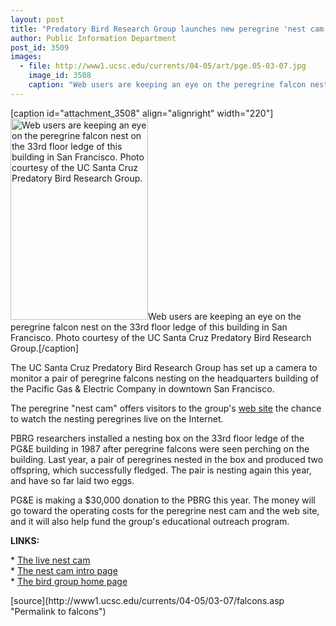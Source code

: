 ```yaml
---
layout: post
title: "Predatory Bird Research Group launches new peregrine 'nest cam'"
author: Public Information Department
post_id: 3509
images:
  - file: http://www1.ucsc.edu/currents/04-05/art/pge.05-03-07.jpg
    image_id: 3508
    caption: "Web users are keeping an eye on the peregrine falcon nest on the 33rd floor ledge of this building in San Francisco. Photo courtesy of the UC Santa Cruz Predatory Bird Research Group."
---
```


[caption id="attachment_3508" align="alignright" width="220"]<a href="http://localhost/mysite/wp-content/uploads/2005/03/pge.05-03-07.jpg"><img class="size-full wp-image-3508" src="http://localhost/mysite/wp-content/uploads/2005/03/pge.05-03-07.jpg" alt="Web users are keeping an eye on the peregrine falcon nest on the 33rd floor ledge of this building in San Francisco. Photo courtesy of the UC Santa Cruz Predatory Bird Research Group." width="220" height="322" /></a>Web users are keeping an eye on the peregrine falcon nest on the 33rd floor ledge of this building in San Francisco. Photo courtesy of the UC Santa Cruz Predatory Bird Research Group.[/caption]
<a name="content" id="content"></a>
<p>
  The UC Santa Cruz Predatory Bird Research Group has set up a camera to monitor a pair of peregrine falcons nesting on the headquarters building of the Pacific Gas &amp; Electric Company in downtown San Francisco.
</p>
<p>
  The peregrine "nest cam" offers visitors to the group's <a href="http://www.scpbrg.org">web site</a> the chance to watch the nesting peregrines live on the Internet.<br>
</p>
<p>
  PBRG researchers installed a nesting box on the 33rd floor ledge of the PG&amp;E building in 1987 after peregrine falcons were seen perching on the building. Last year, a pair of peregrines nested in the box and produced two offspring, which successfully fledged. The pair is nesting again this year, and have so far laid two eggs.<br>
</p>
<p>
  PG&amp;E is making a $30,000 donation to the PBRG this year. The money will go toward the operating costs for the peregrine nest cam and the web site, and it will also help fund the group's educational outreach program.<br>
</p>
<p>
  <b>LINKS:<br></b>
</p>
<p>
  * <a href="http://www2.ucsc.edu/scpbrg/falconcamera.htm">The live nest cam</a><br>
  * <a href="http://www2.ucsc.edu/scpbrg/peregrine_cam.htm">The nest cam intro page</a><br>
  * <a href="http://www2.ucsc.edu/scpbrg/index.htm">The bird group home page</a><br>
</p>
[source](http://www1.ucsc.edu/currents/04-05/03-07/falcons.asp "Permalink to falcons")
